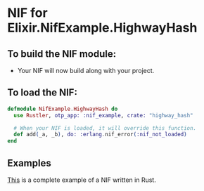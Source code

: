 # NIF for Elixir.NifExample.HighwayHash

## To build the NIF module:

- Your NIF will now build along with your project.

## To load the NIF:

```elixir
defmodule NifExample.HighwayHash do
  use Rustler, otp_app: :nif_example, crate: "highway_hash"

  # When your NIF is loaded, it will override this function.
  def add(_a, _b), do: :erlang.nif_error(:nif_not_loaded)
end
```

## Examples

[This](https://github.com/rusterlium/NifIo) is a complete example of a NIF written in Rust.
